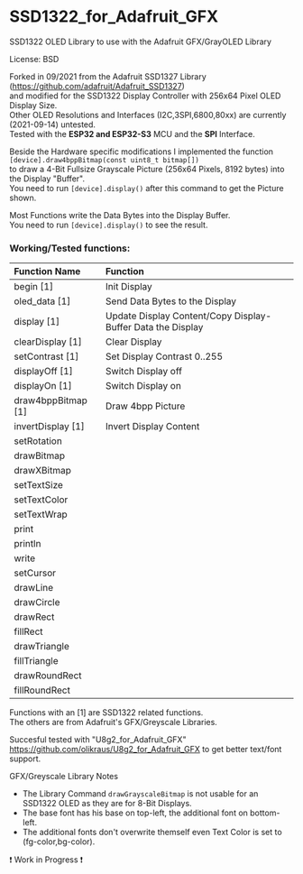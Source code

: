 # SSD1322_for_Adafruit_GFX
SSD1322 OLED Library to use with the Adafruit GFX/GrayOLED Library  
  
License: BSD  
  
Forked in 09/2021 from the Adafruit SSD1327 Library (https://github.com/adafruit/Adafruit_SSD1327)  
and modified for the SSD1322 Display Controller with 256x64 Pixel OLED Display Size.  
Other OLED Resolutions and Interfaces (I2C,3SPI,6800,80xx) are currently (2021-09-14) untested.  
Tested with the **ESP32 and ESP32-S3** MCU and the **SPI** Interface.  
  
Beside the Hardware specific modifications I implemented the function  
`[device].draw4bppBitmap(const uint8_t bitmap[])`  
to draw a 4-Bit Fullsize Grayscale Picture (256x64 Pixels, 8192 bytes) into the Display "Buffer".  
You need to run `[device].display()` after this command to get the Picture shown.  
  
Most Functions write the Data Bytes into the Display Buffer.  
You need to run `[device].display()` to see the result.  
  
### Working/Tested functions:  
|Function Name|Function|  
|:---|:---|  
|begin [1]|Init Display|
|oled_data [1]|Send Data Bytes to the Display|
|display [1]|Update Display Content/Copy Display-Buffer Data the Display|
|clearDisplay [1]|Clear Display|
|setContrast [1]|Set Display Contrast 0..255|
|displayOff [1]|Switch Display off|
|displayOn [1]|Switch Display on|
|draw4bppBitmap [1]|Draw 4bpp Picture|
|invertDisplay [1]|Invert Display Content|
|setRotation||
|drawBitmap||
|drawXBitmap||
|setTextSize||
|setTextColor||
|setTextWrap||
|print||
|println||
|write||
|setCursor||
|drawLine||
|drawCircle||
|drawRect||
|fillRect||
|drawTriangle||
|fillTriangle||
|drawRoundRect||
|fillRoundRect||

  
Functions with an [1] are SSD1322 related functions.  
The others are from Adafruit's GFX/Greyscale Libraries.  
  
Succesful tested with "U8g2_for_Adafruit_GFX" https://github.com/olikraus/U8g2_for_Adafruit_GFX to get better text/font support.  
  
GFX/Greyscale Library Notes
 * The Library Command `drawGrayscaleBitmap` is not usable for an SSD1322 OLED as they are for 8-Bit Displays.  
 * The base font has his base on top-left, the additional font on bottom-left.  
 * The additional fonts don't overwrite themself even Text Color is set to (fg-color,bg-color).  
  
❗ Work in Progress ❗  
